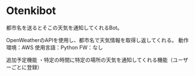 # Otenkibot

都市名を送るとそこの天気を通知してくれるBot。

OpenWeatherのAPIを使用し、都市名で天気情報を取得し返してくれる。
動作環境：AWS
使用言語：Python
FW：なし

追加予定機能
・特定の時間に特定の場所の天気を通知してくれる機能（ユーザーごとに登録）

